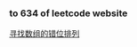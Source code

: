 ### to 634 of leetcode website

[寻找数组的错位排列](https://leetcode-cn.com/problems/find-the-derangement-of-an-array/)